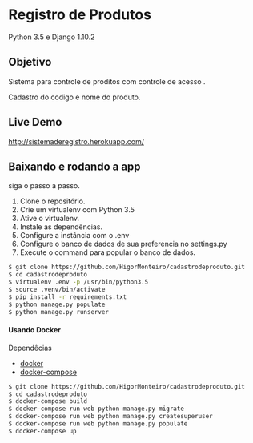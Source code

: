 # Registro de Produtos

Python 3.5 e Django 1.10.2

## Objetivo

Sistema para controle de proditos com controle de acesso .

Cadastro do codigo e nome do produto.

## Live Demo

http://sistemaderegistro.herokuapp.com/

## Baixando e rodando a app


siga o passo a passo.

1. Clone o repositório.
2. Crie um virtualenv com Python 3.5
3. Ative o virtualenv.
4. Instale as dependências.
5. Configure a instância com o .env
6. Configure o banco de dados de sua preferencia no settings.py
7. Execute o command para popular o banco de dados.

```bash
$ git clone https://github.com/HigorMonteiro/cadastrodeproduto.git
$ cd cadastrodeproduto
$ virtualenv .env -p /usr/bin/python3.5
$ source .venv/bin/activate
$ pip install -r requirements.txt
$ python manage.py populate
$ python manage.py runserver
```

#### Usando Docker

Dependêcias

- [docker](https://www.docker.com/)
- [docker-compose](https://docs.docker.com/compose/)

```sh
$ git clone https://github.com/HigorMonteiro/cadastrodeproduto.git
$ cd cadastrodeproduto
$ docker-compose build
$ docker-compose run web python manage.py migrate
$ docker-compose run web python manage.py createsuperuser
$ docker-compose run web python manage.py populate
$ docker-compose up
```
